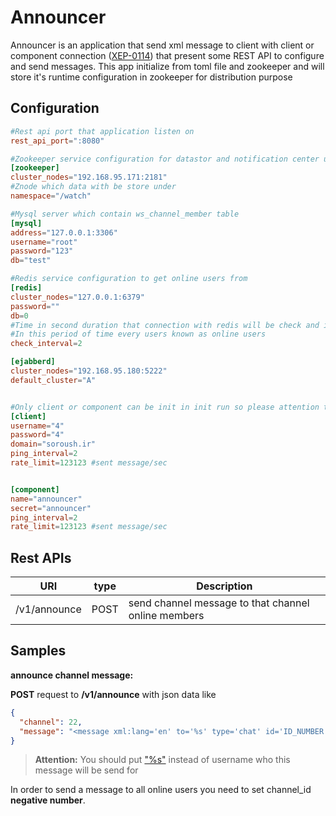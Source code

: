
Announcer
=========
Announcer is an application that send xml message to client with client or component connection ([XEP-0114](http://xmpp.org/extensions/xep-0114.html)) that present some REST API to configure and send messages.
This app initialize from toml file and zookeeper and will store it's runtime configuration in zookeeper for distribution purpose

Configuration
-------------
```toml
#Rest api port that application listen on
rest_api_port=":8080"

#Zookeeper service configuration for datastor and notification center usage
[zookeeper]
cluster_nodes="192.168.95.171:2181"
#Znode which data with be store under
namespace="/watch"

#Mysql server which contain ws_channel_member table
[mysql]
address="127.0.0.1:3306"
username="root"
password="123"
db="test"

#Redis service configuration to get online users from
[redis]
cluster_nodes="127.0.0.1:6379"
password=""
db=0
#Time in second duration that connection with redis will be check and if lost try to connect
#In this period of time every users known as online users
check_interval=2

[ejabberd]
cluster_nodes="192.168.95.180:5222"
default_cluster="A"


#Only client or component can be init in init run so please attention to use only one of them
[client]
username="4"
password="4"
domain="soroush.ir"
ping_interval=2
rate_limit=123123 #sent message/sec


[component]
name="announcer"
secret="announcer"
ping_interval=2
rate_limit=123123 #sent message/sec
```

Rest APIs
---------
|URI|type|Description|
|---|----|-----------|
|/v1/announce|POST|send channel message to that channel online members|

Samples
-------

**announce channel message:**

**POST** request to **/v1/announce** with json data like

```json
{
  "channel": 22,
  "message": "<message xml:lang='en' to='%s' type='chat' id='ID_NUMBER' xmlns='jabber:client'><body>MESSAGE_CONTENT</body><body xml:lang='REPLY_ON_THREAD_ID'>989198872580</body><body xml:lang='MAJOR_TYPE'>SIMPLE_CHAT</body><body xml:lang='MINOR_TYPE'>TEXT</body><body xml:lang='REPLY_ON_MESSAGE_ID'>15219732781131af24fc1zwf</body><body xml:lang='SEND_TIME_IN_GMT'>1521973339583</body></message>"
}
```
> **Attention:** You should put ["%s"](https://golang.org/pkg/fmt/) instead of username who this message will be send for

In order to send a message to all online users you need to set channel_id **negative number**.
